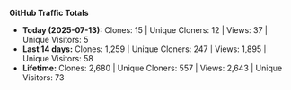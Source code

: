 
**GitHub Traffic Totals**

- **Today (2025-07-13):** Clones: 15 | Unique Cloners: 12 | Views: 37 | Unique Visitors: 5
- **Last 14 days:** Clones: 1,259 | Unique Cloners: 247 | Views: 1,895 | Unique Visitors: 58
- **Lifetime:** Clones: 2,680 | Unique Cloners: 557 | Views: 2,643 | Unique Visitors: 73
